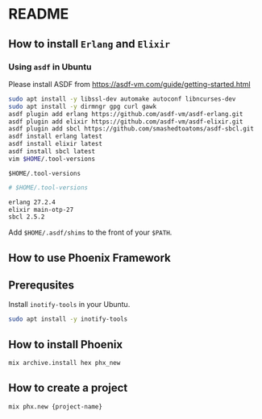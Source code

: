# README

## How to install `Erlang` and `Elixir`

### Using `asdf` in Ubuntu

Please install ASDF from https://asdf-vm.com/guide/getting-started.html

```bash
sudo apt install -y libssl-dev automake autoconf libncurses-dev
sudo apt install -y dirmngr gpg curl gawk
asdf plugin add erlang https://github.com/asdf-vm/asdf-erlang.git
asdf plugin add elixir https://github.com/asdf-vm/asdf-elixir.git
asdf plugin add sbcl https://github.com/smashedtoatoms/asdf-sbcl.git
asdf install erlang latest 
asdf install elixir latest
asdf install sbcl latest
vim $HOME/.tool-versions
```

`$HOME/.tool-versions`

```bash
# $HOME/.tool-versions

erlang 27.2.4
elixir main-otp-27
sbcl 2.5.2
```
Add `$HOME/.asdf/shims` to the front of your `$PATH`.

## How to use Phoenix Framework

## Prerequsites 

Install `inotify-tools` in your Ubuntu.

```bash
sudo apt install -y inotify-tools
```

## How to install Phoenix

```bash
mix archive.install hex phx_new
```

## How to create a project

```bash
mix phx.new {project-name}
```
